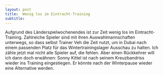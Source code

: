 ```yaml
---
layout: post
title:  Wenig los im Eintracht-Training
subtitle:  
---
```


Aufgrund des Länderspielwochenendes ist zur Zeit wenig los im Eintracht-Training. Zahlreiche Spieler sind mit ihren Auswahlmannschaften unterwegs, so dass selbst Trainer Veh die Zeit nutzt, um in Dubai nach einem passenden Platz für das Wintertrainingslager Ausschau zu halten. Ich zähle jetzt mal nicht alle Spieler auf, die fehlen. Aber einen Rückkehrer will ich dann doch erwähnen: Sonny Kittel ist nach seinem Kreuzbandriss wieder ins Training eingestiegen. Er könnte nach der Winterpause wieder eine Alternative werden.



